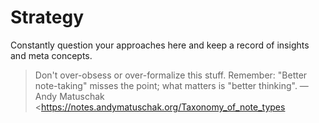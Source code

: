 # Strategy
Constantly question your approaches here and keep a record of insights and meta concepts.

> Don't over-obsess or over-formalize this stuff. Remember: "Better note-taking" misses the point; what matters is "better thinking".
> — Andy Matuschak <https://notes.andymatuschak.org/Taxonomy_of_note_types